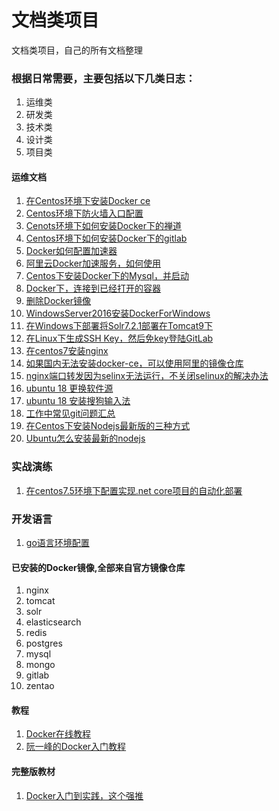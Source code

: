 # 文档类项目
文档类项目，自己的所有文档整理


### 根据日常需要，主要包括以下几类日志：
1. 运维类
2. 研发类
3. 技术类
4. 设计类
5. 项目类


#### 运维文档
1. [在Centos环境下安装Docker ce](/运维文档/Centos安装Docker.md)
2. [Centos环境下防火墙入口配置](/运维文档/Centos环境下防火墙入口配置.md)
3. [Cenots环境下如何安装Docker下的禅道](https://blog.csdn.net/qq_28039297/article/details/78650552)
4. [Centos环境下如何安装Docker下的gitlab](https://www.cnblogs.com/xuezhigu/p/6555895.html)
5. [Docker如何配置加速器](https://blog.csdn.net/bwlab/article/details/50542261)
6. [阿里云Docker加速服务，如何使用](https://www.cnblogs.com/zhxshseu/p/5970a5a763c8fe2b01cd2eb63a8622b2.html)
7. [Centos下安装Docker下的Mysql，并启动](https://www.linuxidc.com/Linux/2017-09/146659.htm)
8. [Docker下，连接到已经打开的容器](https://www.cnblogs.com/zhuxiaojie/p/5947270.html)
9. [删除Docker镜像](https://www.cnblogs.com/q4486233/p/6482711.html)
10. [WindowsServer2016安装DockerForWindows](https://baijiahao.baidu.com/s?id=1570288005533351&wfr=spider&for=pc)
11. [在Windows下部署将Solr7.2.1部署在Tomcat9下](/运维文档/Solr7部署.md)
12. [在Linux下生成SSH Key，然后免key登陆GitLab](https://blog.csdn.net/y1574406771/article/details/72676980)
13. [在centos7安装nginx](https://blog.csdn.net/oldguncm/article/details/78855000)
14. [如果国内无法安装docker-ce，可以使用阿里的镜像仓库](https://blog.csdn.net/yohoph/article/details/80079078)
15. [nginx端口转发因为selinx无法运行，不关闭selinux的解决办法](https://blog.csdn.net/babys/article/details/54135438)
16. [ubuntu 18 更换软件源](https://blog.csdn.net/zhangjiahao14/article/details/80554616)
17. [ubuntu 18 安装搜狗输入法](https://blog.csdn.net/lupengCSDN/article/details/80279177)
18. [工作中常见git问题汇总](/编程文档/git/main.md)
19. [在Centos下安装Nodejs最新版的三种方式](https://blog.csdn.net/bbwangj/article/details/82253785)
20. [Ubuntu怎么安装最新的nodejs](https://blog.csdn.net/chenyao1994/article/details/82495163)


### 实战演练
1. [在centos7.5环境下配置实现.net core项目的自动化部署](/实战演练/自动化部署/main.md)

### 开发语言
1. [go语言环境配置](https://blog.csdn.net/u013295518/article/details/78766086)

#### 已安装的Docker镜像,全部来自官方镜像仓库
1. nginx
2. tomcat
3. solr
4. elasticsearch
5. redis
6. postgres
7. mysql
8. mongo
9. gitlab
10. zentao

#### 教程
1. [Docker在线教程](https://yeasy.gitbooks.io/docker_practice/content/)
2. [阮一峰的Docker入门教程](http://www.ruanyifeng.com/blog/2018/02/docker-tutorial.html)


#### 完整版教材
1. [Docker入门到实践，这个强推](https://www.gitbook.com/book/yeasy/docker_practice/details)
